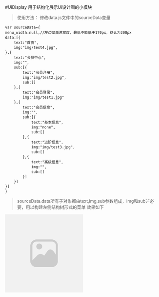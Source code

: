 #UiDisplay
用于结构化展示Ui设计图的小模块


> 使用方法：
> 修改data.js文件中的sourceData变量

    var sourceData={
	menu_width:null,//左边菜单总宽度，最低不能低于170px，默认为200px
	data:[{
		text:"首页",
		img:"img/test4.jpg",
	},{
		text:"会员中心",
		img:"",
		sub:[{
			text:"会员注册",
			img:"img/test2.jpg",
			sub:[]
		},{
			text:"会员登录",
			img:"img/test1.jpg"
		},{
			text:"会员信息",
			img:"",
			sub:[{
				text:"基本信息",
				img:"none",
		        sub:[]
			},{
				text:"进阶信息",
				img:"img/test3.jpg",
		        sub:[]
			},{
				text:"高级信息",
				img:"",
				sub:[]
			}]
		}]
	}]
	}
> sourceData.data所有子对象都由text,img,sub参数组成，img和sub非必要，用以构建左侧结构树形式的菜单
> 效果如下

![](https://raw.githubusercontent.com/Monkey04/UiDisplay/master/img/placeholder.png)
